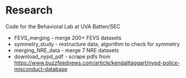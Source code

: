 # Research
Code for the Behavioral Lab at UVA Batten/SEC

* FEVS_merging - merge 200+ FEVS datasets
* symmetry_study - restructure data, algorithm to check for symmetry
* merging_NRE_data - merge 7 NRE datasets
* download_nypd_pdf - scrape pdfs from https://www.buzzfeednews.com/article/kendalltaggart/nypd-police-misconduct-database
